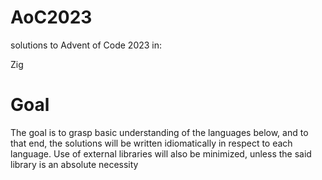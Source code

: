 # AoC2023
solutions to Advent of Code 2023 in:

Zig

# Goal
The goal is to grasp basic understanding of the languages below, and to that end, the solutions will be written idiomatically in respect to each language.
Use of external libraries will also be minimized, unless the said library is an absolute necessity
